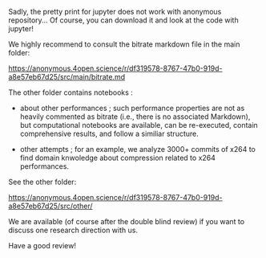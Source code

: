 Sadly, the pretty print for jupyter does not work with anonymous repository... Of course, you can download it and look at the code with jupyter!

We highly recommend to consult the bitrate markdown file in the main folder: 

https://anonymous.4open.science/r/df319578-8767-47b0-919d-a8e57eb67d25/src/main/bitrate.md

The other folder contains notebooks :
- about other performances ; such performance properties are not as heavily commented as bitrate (i.e., there is no associated Markdown), but computational notebooks are available, can be re-executed, contain comprehensive results, and follow a similiar structure.

- other attempts ; for an example, we analyze 3000+ commits of x264 to find domain knwoledge about compression related to x264 performances.

See the other folder:

https://anonymous.4open.science/r/df319578-8767-47b0-919d-a8e57eb67d25/src/other/

We are available (of course after the double blind review) if you want to discuss one research direction with us.

Have a good review!

